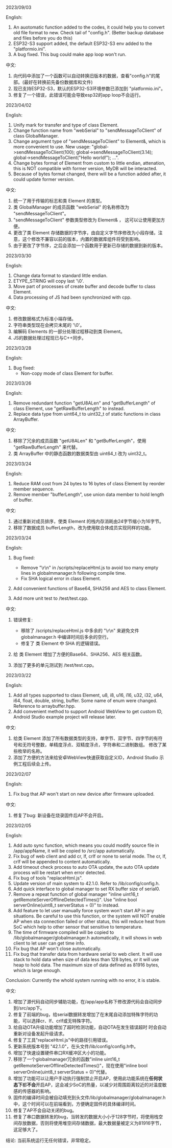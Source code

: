 2023/09/03

English:
1. An auotomatic function added to the codes, it could help you to convert old file format to new.
Check tail of "config.h".
(Better backup database and files before you do this)
2. ESP32-S3 support added, the default ESP32-S3 env added to the "platformio.ini".
3. A bug fixed. This bug could make app loop won't run.

中文:
1. 向代码中添加了一个函数可以自动转换旧版本的数据，查看"config.h"的尾部。(最好在转换前先备份数据库和文件)
2. 现已支持ESP32-S3，默认的ESP32-S3环境参数已添加到 "platformio.ini"。
3. 修复了一个错误，此错误可能会导致esp32的app loop不会运行。

2023/04/02

English:

1. Unify mark for transfer and type of class Element.
2. Change function name from "webSerial" to "sendMessageToClient" of class GlobalManager. 
3. Change argument type of "sendMessageToClient" to Element&, which is more convenient to use. New usage: "global->sendMessageToClient(100); global->sendMessageToClient(3.14); global->sendMessageToClient("Hello world!"); ...".
4. Change bytes format of Element from custom to little endian, attenation, this is NOT compatible with former version, MyDB will be interacted.
5. Because of bytes format changed, there will be a function added after, it could update former version.

中文:

1. 统一了用于传输的标志和类 Element 的类型。
2. 类 GlobalManager 的成员函数 "webSerial" 的名称修改为 "sendMessageToClient"。
3. "sendMessageToClient" 参数类型修改为 Element& ， 这可以让使用更加方便。
4. 更改了类 Element 存储数据的字节序，由自定义字节序修改为小段存储，注意，这个修改不兼容以前的版本，内置的数据库组件将受到影响。
5. 由于更改了字节序，之后会添加一个函数用于更新已存储的数据到新的版本。

2023/03/30

English:

1. Change data format to standard little endian.
2. ETYPE_STRING will copy last '\0'.
3. Move part of processes of create buffer and decode buffer to class Element.
4. Data processing of JS had been synchronized with cpp.

中文:

1. 修改数据格式为标准小端存储。
2. 字符串类型现在会拷贝末尾的 '\0'。
3. 编解码 Elements 的一部分处理过程移动到类 Element。
4. JS的数据处理过程现已与C++同步。

2023/03/28

English:

1. Bug fixed:
    * Non-copy mode of class Element for buffer.

2023/03/26

English:

1. Remove redundant function "getU8ALen" and "getBufferLength" of class Element, use "getRawBufferLength" to instead.
2. Replace data type from uint64_t to uint32_t of static functions in class ArrayBuffer.

中文: 

1. 移除了冗余的成员函数 "getU8ALen" 和 "getBufferLength"，使用 "getRawBufferLength" 来代替。
2. 类 ArrayBuffer 中的静态函数的数据类型由 uint64_t 改为 uint32_t。

2023/03/24

English:

1. Reduce RAM cost from 24 bytes to 16 bytes of class Element by reorder member sequence.
2. Remove member "bufferLength", use union data member to hold length of buffer.

中文:

1. 通过重新对成员排序，使类 Element 的栈内存消耗由24字节缩小为16字节。
2. 移除了数据成员 bufferLength，改为使用联合体成员实现同样的功能。

2023/03/24

English:

1. Bug fixed:
    * Remove "\r\n" in /scripts/replaceHtml.js to avoid too many empty lines in globalmmanager.h following compile time. 
    * Fix SHA logical error in class Element.

2. Add convenient functions of Base64, SHA256 and AES to class Element.
3. Add more unit test to /test/test.cpp.


中文: 

1. 错误修复: 
    * 移除了 /scripts/replaceHtml.js 中多余的 "\r\n" 来避免文件 globalmanager.h 中编译时间后多余的空行。
    * 修复了 类 Element 中 SHA 的逻辑错误。

2. 给 类 Element 增加了方便的Base64、SHA256、AES 相关函数。
3. 添加了更多的单元测试到 /test/test.cpp。

2023/03/22

English:

1. Add all types supported to class Element, u8, i8, u16, i16, u32, i32, u64, i64, float, double, string, buffer. Some name of enum were changed. Reference to arraybuffer.hpp.
2. Add convenient method to support Android WebView to get custom ID, Android Studio example project will release later.


中文:

1. 给类 Element 添加了所有数据类型的支持，单字节、双字节、四字节的有符号和无符号整数，单精度浮点、双精度浮点，字符串和二进制数组。 修改了某些枚举的名称。
2. 添加了方便的方法来给安卓WebView快速获取自定义ID，Android Studio 示例工程后续会上传。

2023/02/07

English:

1. Fix bug that AP won't start on new device after firmware uploaded. 

中文: 

1. 修复了bug: 新设备在烧录固件后AP不会开启。

2023/02/05

English:

1. Add auto sync function, which means you could modify source file in /app/appName, it will be copied to /src/app automatically. 
2. Fix bug of web client and add cr, lf, crlf or none to serial mode. The cr, lf, crlf will be appended to content automatically.
3. Add timeout check process to auto OTA update, the auto OTA update process will be restart when error detected.
4. Fix bug of tools "replaceHtml.js".
5. Update version of main system to 42.1.0. Refer to /lib/config/config.h.
6. Add quick interface to global manager to set RX buffer size of serial0.
7. Remove a repeat function of global manager "inline uint16_t getRemoteServerOfflineDetectedTimes()". Use "inline bool serverOnline(uint8_t serverStatus = 0)" to instead.
8. Add feature to let user manually force system won't start AP in any situations. Be careful to use this function, or the system will NOT enable AP when sta connection failed or other status, this will reduce heat from SoC which help to other sensor that sensitive to temperature.
9. The time of firmware compiled will be copied to /lib/globalmanager/globalmanager.h automatically, it will shows in web client to let user can get time info.
10. Fix bug that AP won't close automatically.
11. Fix bug that transfer data from hardware serial to web client. It will use stack to hold data when size of data less than 128 bytes, or it will use heap to hold data. The maximum size of data defined as 81916 bytes, which is large enough.

Conclusion: Currently the whold system running with no error, it is stable.

中文:

1. 增加了源代码自动同步辅助功能，在/app/app名称下修改源代码会自动同步到/src/app下。
2. 修复了前端的bug，给serial数据转发增加了在末尾自动添加特殊字符的功能，可以选择cr、lf、crlf或无特殊字符。
3. 给自动OTA升级功能增加了超时检测功能，自动OTA在发生错误超时 时会自动重新对设备发起升级请求。
4. 修复了工具"replaceHtml.js"中的路径引用错误。
5. 更新系统版本号到 "42.1.0"，在头文件/lib/config/config.h中。
6. 增加了快速设置硬件串口RX缓冲区大小的功能。
7. 移除了一个globalmanager冗余的函数"inline uint16_t getRemoteServerOfflineDetectedTimes()"，现在使用"inline bool serverOnline(uint8_t serverStatus = 0)"代替。
8. 增加了功能可以让用户手动执行强制禁止开启AP，使用此功能系统在**任何状态下**都**不会**开启AP，这会减少SoC的热量，以减少对周围距离较近的对温度敏感的传感器的影响。
9. 固件的编译时间会被自动填充到头文件/lib/globalmanager/globalmanager.h中，这个时间可以在前端看到，方便确定固件的具体编译时间。
10. 修复了AP不会自动关闭的bug。
11. 修复了串口数据转发的bug，当转发的数据大小小于128字节时，将使用栈空间存放数据，否则将使用堆空间存储数据，最大数据量被定义为81916字节，这足够大了。

结论: 当前系统运行无任何错误，非常稳定。
